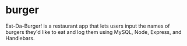 # burger
Eat-Da-Burger! is a restaurant app that lets users input the names of burgers they'd like to eat and log them using MySQL, Node, Express, and Handlebars.

